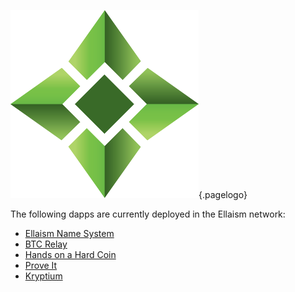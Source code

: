 ![Logo](/uploads/logo.png "Logo"){.pagelogo}
<!-- TITLE: Dapps -->
<!-- SUBTITLE: Ellaism - A stable network with no premine and no dev fees -->

The following dapps are currently deployed in the Ellaism network:

* [Ellaism Name System](https://ens.ellaism.org/)
* [BTC Relay](http://ellaism.org/btcrelay/)
* [Hands on a Hard Coin](https://handsonahardcoin.com/?network=ella)
* [Prove It](https://proveit.outdoordevs.com)
* [Kryptium](https://kryptium.io)